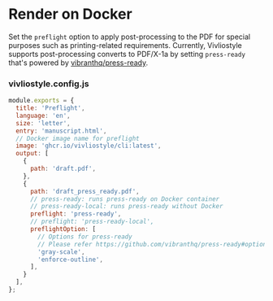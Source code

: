 # Render on Docker

Set the `preflight` option to apply post-processing to the PDF for special purposes such as printing-related requirements. Currently, Vivliostyle supports post-processing converts to PDF/X-1a by setting `press-ready` that's powered by [vibranthq/press-ready](https://github.com/vibranthq/press-ready).

### vivliostyle.config.js

```js
module.exports = {
  title: 'Preflight',
  language: 'en',
  size: 'letter',
  entry: 'manuscript.html',
  // Docker image name for preflight
  image: 'ghcr.io/vivliostyle/cli:latest',
  output: [
    {
      path: 'draft.pdf',
    },
    {
      path: 'draft_press_ready.pdf',
      // press-ready: runs press-ready on Docker container
      // press-ready-local: runs press-ready without Docker
      preflight: 'press-ready',
      // preflight: 'press-ready-local',
      preflightOption: [
        // Options for press-ready
        // Please refer https://github.com/vibranthq/press-ready#options
        'gray-scale',
        'enforce-outline',
      ],
    }
  ],
};
```
